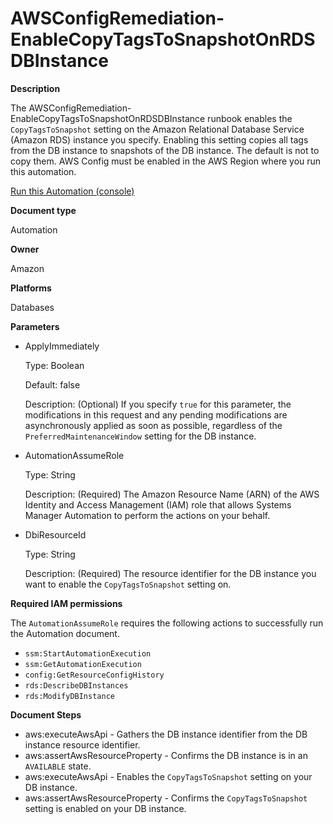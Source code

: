 # AWSConfigRemediation\-EnableCopyTagsToSnapshotOnRDSDBInstance<a name="automation-aws-enable-tags-snapshot-rds-instance"></a>

**Description**

The AWSConfigRemediation\-EnableCopyTagsToSnapshotOnRDSDBInstance runbook enables the `CopyTagsToSnapshot` setting on the Amazon Relational Database Service \(Amazon RDS\) instance you specify\. Enabling this setting copies all tags from the DB instance to snapshots of the DB instance\. The default is not to copy them\. AWS Config must be enabled in the AWS Region where you run this automation\.

[Run this Automation \(console\)](https://console.aws.amazon.com/systems-manager/automation/execute/AWSConfigRemediation-EnableCopyTagsToSnapshotOnRDSDBInstance)

**Document type**

Automation

**Owner**

Amazon

**Platforms**

Databases

**Parameters**
+ ApplyImmediately

  Type: Boolean

  Default: false

  Description: \(Optional\) If you specify `true` for this parameter, the modifications in this request and any pending modifications are asynchronously applied as soon as possible, regardless of the `PreferredMaintenanceWindow` setting for the DB instance\.
+ AutomationAssumeRole

  Type: String

  Description: \(Required\) The Amazon Resource Name \(ARN\) of the AWS Identity and Access Management \(IAM\) role that allows Systems Manager Automation to perform the actions on your behalf\.
+ DbiResourceId

  Type: String

  Description: \(Required\) The resource identifier for the DB instance you want to enable the `CopyTagsToSnapshot` setting on\.

**Required IAM permissions**

The `AutomationAssumeRole` requires the following actions to successfully run the Automation document\.
+ `ssm:StartAutomationExecution`
+ `ssm:GetAutomationExecution`
+ `config:GetResourceConfigHistory`
+ `rds:DescribeDBInstances`
+ `rds:ModifyDBInstance`

**Document Steps**
+ aws:executeAwsApi \- Gathers the DB instance identifier from the DB instance resource identifier\.
+ aws:assertAwsResourceProperty \- Confirms the DB instance is in an `AVAILABLE` state\.
+ aws:executeAwsApi \- Enables the `CopyTagsToSnapshot` setting on your DB instance\.
+ aws:assertAwsResourceProperty \- Confirms the `CopyTagsToSnapshot` setting is enabled on your DB instance\.